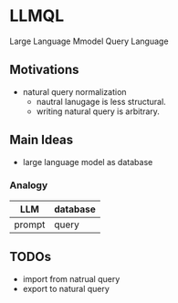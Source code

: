 # LLMQL
Large Language Mmodel Query Language

## Motivations
- natural query normalization
  - nautral lanugage is less structural.
  - writing natural query is arbitrary.

## Main Ideas
- large language model as database

### Analogy

| LLM | database |
| - | - |
| prompt | query |

## TODOs
- import from natrual query
- export to natural query
